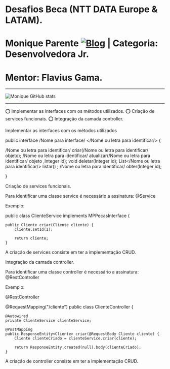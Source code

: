 # Desafios Beca (NTT DATA Europe & LATAM).
# Monique Parente [![Blog](https://img.shields.io/badge/LinkedIn-0077B5?style=for-the-badge&logo=linkedin&logoColor=white)](https://www.linkedin.com/in/monique13/) | Categoria: Desenvolvedora Jr. 
# Mentor: Flavius Gama.
______________________________________________________________________________________________________________________________________________________________________________

![Monique GitHub stats](https://github-readme-stats.vercel.app/api?username=MoniqueParente&show_icons=true&theme=radical)
______________________________________________________________________________________________________________________________________________________________________________

⭕ Implementar as interfaces com os métodos utilizados.
⭕ Criação de services funcionais.
⭕ Integração da camada controller.


Implementar as interfaces com os métodos utilizados

public interface /Nome para interface/ </Nome ou letra para identificar/> {

/Nome ou letra para identificar/ criar(/Nome ou letra para identificar/ objeto);
/Nome ou letra para identificar/ atualizar(/Nome ou letra para identificar/ objeto ,Integer id);
void deletar(Integer id);
List</Nome ou letra para identificar/> listar() ;
/Nome ou letra para identificar/ obter(Integer id);

}

Criação de services funcionais.

Para identificar uma classe service é necessário a assinatura: @Service

Exemplo:

public class ClienteService implements MPPecasInterface <Cliente> {

    public Cliente criar(Cliente cliente) {
        cliente.setId(1);

        return cliente;
    }
  
 A criação de services consiste em ter a implementação CRUD.


Integração da camada controller.

Para identificar uma classe controller é necessário a assinatura: @RestController
 
Exemplo:
  
@RestController
    
@RequestMapping("/cliente")
public class ClienteController {

    @Autowired
    private ClienteService clienteService;

    @PostMapping
    public ResponseEntity<Cliente> criar(@RequestBody Cliente cliente) {
        Cliente clienteCriado = clienteService.criar(cliente);

        return ResponseEntity.created(null).body(clienteCriado);
    }

 A criação de controller consiste em ter a implementação CRUD.
